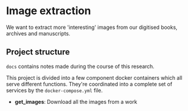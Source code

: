 # Image extraction

We want to extract more 'interesting' images from our digitised books, archives and manuscripts.

## Project structure

`docs` contains notes made during the course of this research.

This project is divided into a few component docker containers which all serve different functions. They're coordinated into a complete set of services by the `docker-compose.yml` file.

- **get_images**: Download all the images from a work

